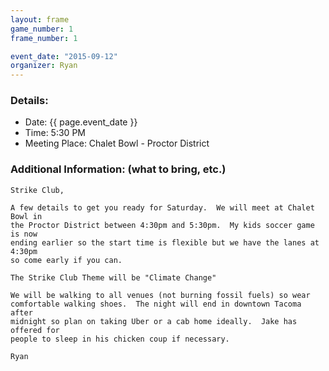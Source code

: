 ```yaml
---
layout: frame
game_number: 1
frame_number: 1

event_date: "2015-09-12"
organizer: Ryan
---
```



### Details:
- Date: {{ page.event_date }}
- Time: 5:30 PM
- Meeting Place: Chalet Bowl - Proctor District

### Additional Information: (what to bring, etc.)

~~~
Strike Club,

A few details to get you ready for Saturday.  We will meet at Chalet Bowl in
the Proctor District between 4:30pm and 5:30pm.  My kids soccer game is now
ending earlier so the start time is flexible but we have the lanes at 4:30pm
so come early if you can.

The Strike Club Theme will be "Climate Change"

We will be walking to all venues (not burning fossil fuels) so wear
comfortable walking shoes.  The night will end in downtown Tacoma after
midnight so plan on taking Uber or a cab home ideally.  Jake has offered for
people to sleep in his chicken coup if necessary.

Ryan
~~~
